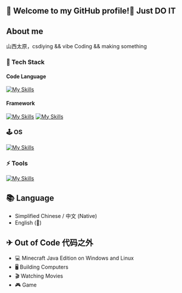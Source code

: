 ##  👋 Welcome to my GitHub profile!👋  Just DO IT

##  About me
山西太原，csdiying && vibe Coding && making something 
### 🔭 Tech Stack
#### Code Language 

[![My Skills](https://skillicons.dev/icons?i=py,java,cpp,go,rust,c,haskell,ts,js,clojure,html,css,wasm,lua&theme=light)](https://skillicons.dev)

#### Framework

[![My Skills](https://skillicons.dev/icons?i=spring,tailwind,vue,react,nodejs,nextjs,nuxtjs,electron,flutter,express,fastapi,flask&theme=light)](https://skillicons.dev)
[![My Skills](https://skillicons.dev/icons?i=threejs)](https://skillicons.dev)

### 🕹 OS 

[![My Skills](https://skillicons.dev/icons?i=debian,arch,ubuntu,nix,linux,windows&theme=light)](https://skillicons.dev)

### ⚡ Tools

[![My Skills](https://skillicons.dev/icons?i=vscode,idea,docker,git,cmake,npm,webpack,vite,figma,bash,powershell,notion&theme=light)](https://skillicons.dev)

## 📚 Language
- Simplified Chinese / 中文 (Native)
- English (🌱)

## ✈ Out of Code 代码之外
 - 💻 Minecraft Java Edition on Windows and Linux
 - 🖥 Building Computers
 - 🎬 Watching Movies
 - 🎮 Game
